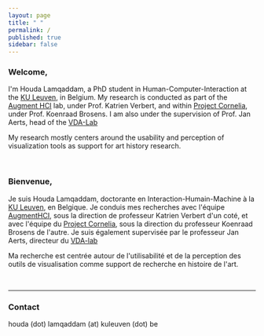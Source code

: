 ```yaml
---
layout: page
title: " "
permalink: /
published: true
sidebar: false
---
```



### Welcome,

I'm Houda Lamqaddam, a PhD student in Human-Computer-Interaction at the [KU Leuven](https://www.kuleuven.be/), in Belgium. My research is conducted as part of the [Augment HCI](http://augment.cs.kuleuven.be) lab, under Prof. Katrien Verbert, and within [Project Cornelia](https://projectcornelia.be), under Prof. Koenraad Brosens. I am also under the supervision of Prof. Jan Aerts, head of the [VDA-Lab](http://vda-lab.github.io/)

My research mostly centers around the usability and perception of visualization tools as support for art history research. 

&nbsp;
&nbsp;

### Bienvenue,

Je suis Houda Lamqaddam, doctorante en Interaction-Humain-Machine à la [KU Leuven](https://www.kuleuven.be/), en Belgique. Je conduis mes recherches avec l'équipe [AugmentHCI](http://augment.cs.kuleuven.be), sous la direction de professeur Katrien Verbert d'un coté, et avec l'équipe du [Project Cornelia](https://projectcornelia.be), sous la direction du professeur Koenraad Brosens de l'autre. Je suis également supervisée par le professeur Jan Aerts, directeur du [VDA-lab](http://vda-lab.github.io/)

Ma recherche est centrée autour de l'utilisabilité et de la perception des outils de visualisation comme support de recherche en histoire de l'art. 

&nbsp;
&nbsp;


---

### Contact
houda (dot) lamqaddam (at) kuleuven (dot) be


